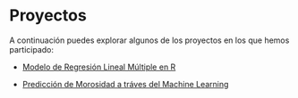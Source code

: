 # Proyectos

A continuación puedes explorar algunos de los proyectos en los que hemos participado:

* [Modelo de Regresión Lineal Múltiple en R](https://github.com/actfin/Proyectos/tree/main/Predicci%C3%B3n%20con%20Regresi%C3%B3n%20Lineal)

* [Predicción de Morosidad a tráves del Machine Learning](https://github.com/actfin/Proyectos/tree/main/Analisis%20de%20Credito)



